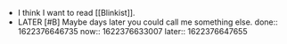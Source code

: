 - I think I want to read [[Blinkist]].
- LATER [#B] Maybe days later you could call me something else.
  done:: 1622376646735
  now:: 1622376633007
  later:: 1622376647655